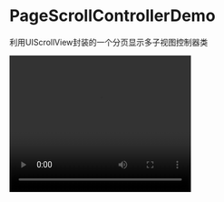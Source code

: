 # PageScrollControllerDemo
利用UIScrollView封装的一个分页显示多子视图控制器类


<html>
<video width="320" height="240" controls autoplay>
<source src="Test1.mov" type="mov">
</video>
</html>
